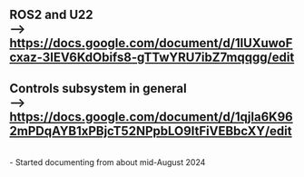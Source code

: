 ## ROS2 and U22 <br> -->  <br> https://docs.google.com/document/d/1IUXuwoFcxaz-3IEV6KdObifs8-gTTwYRU7ibZ7mqqgg/edit

## Controls subsystem in general <br> -->  <br> https://docs.google.com/document/d/1qjla6K962mPDqAYB1xPBjcT52NPpbLO9ItFiVEBbcXY/edit


<br>
- Started documenting from about mid-August 2024
